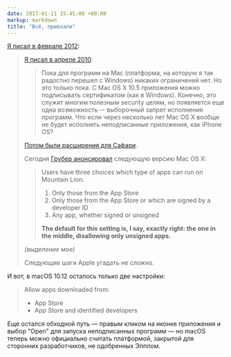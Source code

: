 ```yaml
---
date: 2017-01-11 15:45:00 +00:00
markup: markdown
title: "Всё, приехали"
---
```

[Я писал в феврале 2012](/2012/02/nu-vot-mi-pochti-i-priexali.html):

> [Я писал в апреле 2010](/2010/04/evil-20.html):
>
> > Пока для программ на Mac (платформа, на которую я так радостно перешел с Windows) никаких ограничений нет. Но это только пока. С Mac OS X 10.5 приложения можно подписывать сертификатом (как в Windows). Конечно, это служит многим полезным security целям, но появляется еще одна возможность -- выборочный запрет исполнения программ. Что если через несколько лет Mac OS X вообще не будет исполнять неподписанные приложения, как iPhone OS?
>
> [Потом были расширения для Сафари](/2010/06/evil-21.html).
>
> Сегодня [Грубер анонсировал](http://daringfireball.net/2012/02/mountain_lion)
> следующую версию Mac OS X:
>
>>Users have three choices which type of apps can run on Mountain Lion:
>>
>>1. Only those from the App Store
>>2. Only those from the App Store or which are signed by a developer ID
>>3. Any app, whether signed or unsigned
>>
>>**The default for this setting is, I say, exactly right: the one in the middle, disallowing only unsigned apps.**
>
>*(выделение мое)*
>
>Следующие шаги Apple угадать не сложно.

И вот, в macOS 10.12 осталось только две настройки:

>Allow apps downloaded from:
>
>* App Store
>* App Store and identified developers

Еще остался обходной путь — правым кликом на иконке приложения и выбор "Open"
для запуска неподписанных программ — но macOS теперь можно официально считать
платформой, закрытой для сторонних разработчиков, не одобренных Эпплом.
